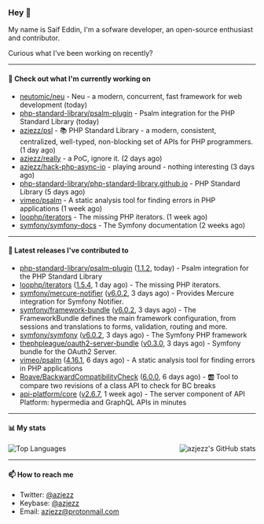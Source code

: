 ### Hey 👋

My name is Saif Eddin, I'm a sofware developer, an open-source enthusiast and contributor.

Curious what I've been working on recently?

---

#### 👷 Check out what I'm currently working on

- [neutomic/neu](https://github.com/neutomic/neu) - Neu - a modern, concurrent, fast framework for web development (today)
- [php-standard-library/psalm-plugin](https://github.com/php-standard-library/psalm-plugin) - Psalm integration for the PHP Standard Library (today)
- [azjezz/psl](https://github.com/azjezz/psl) - 📚 PHP Standard Library - a modern, consistent, centralized, well-typed, non-blocking set of APIs for PHP programmers. (1 day ago)
- [azjezz/really](https://github.com/azjezz/really) - a PoC, ignore it. (2 days ago)
- [azjezz/hack-php-async-io](https://github.com/azjezz/hack-php-async-io) - playing around - nothing interesting  (3 days ago)
- [php-standard-library/php-standard-library.github.io](https://github.com/php-standard-library/php-standard-library.github.io) - PHP Standard Library (5 days ago)
- [vimeo/psalm](https://github.com/vimeo/psalm) - A static analysis tool for finding errors in PHP applications (1 week ago)
- [loophp/iterators](https://github.com/loophp/iterators) - The missing PHP iterators. (1 week ago)
- [symfony/symfony-docs](https://github.com/symfony/symfony-docs) - The Symfony documentation (2 weeks ago)

---

#### 🔭 Latest releases I've contributed to

- [php-standard-library/psalm-plugin](https://github.com/php-standard-library/psalm-plugin) ([1.1.2](https://github.com/php-standard-library/psalm-plugin/releases/tag/1.1.2), today) - Psalm integration for the PHP Standard Library
- [loophp/iterators](https://github.com/loophp/iterators) ([1.5.4](https://github.com/loophp/iterators/releases/tag/1.5.4), 1 day ago) - The missing PHP iterators.
- [symfony/mercure-notifier](https://github.com/symfony/mercure-notifier) ([v6.0.2](https://github.com/symfony/mercure-notifier/releases/tag/v6.0.2), 3 days ago) - Provides Mercure integration for Symfony Notifier.
- [symfony/framework-bundle](https://github.com/symfony/framework-bundle) ([v6.0.2](https://github.com/symfony/framework-bundle/releases/tag/v6.0.2), 3 days ago) - The FrameworkBundle defines the main framework configuration, from sessions and translations to forms, validation, routing and more.
- [symfony/symfony](https://github.com/symfony/symfony) ([v6.0.2](https://github.com/symfony/symfony/releases/tag/v6.0.2), 3 days ago) - The Symfony PHP framework
- [thephpleague/oauth2-server-bundle](https://github.com/thephpleague/oauth2-server-bundle) ([v0.3.0](https://github.com/thephpleague/oauth2-server-bundle/releases/tag/v0.3.0), 3 days ago) - Symfony bundle for the OAuth2 Server.
- [vimeo/psalm](https://github.com/vimeo/psalm) ([4.16.1](https://github.com/vimeo/psalm/releases/tag/4.16.1), 6 days ago) - A static analysis tool for finding errors in PHP applications
- [Roave/BackwardCompatibilityCheck](https://github.com/Roave/BackwardCompatibilityCheck) ([6.0.0](https://github.com/Roave/BackwardCompatibilityCheck/releases/tag/6.0.0), 6 days ago) - :ab: Tool to compare two revisions of a class API to check for BC breaks
- [api-platform/core](https://github.com/api-platform/core) ([v2.6.7](https://github.com/api-platform/core/releases/tag/v2.6.7), 1 week ago) - The server component of API Platform: hypermedia and GraphQL APIs in minutes

---

#### 📊 My stats

<img align="right" alt="azjezz's GitHub stats" src="https://github-readme-stats.vercel.app/api?username=azjezz&count_private=1&show_icons=true&" />

![Top Languages](https://github-readme-stats.vercel.app/api/top-langs/?username=azjezz)

---

#### 📫 How to reach me

- Twitter: [@azjezz](https://twitter.com/azjezz)
- Keybase: [@azjezz](https://keybase.io/azjezz)
- Email: [azjezz@protonmail.com](mailto://azjezz@protonmail.com)
